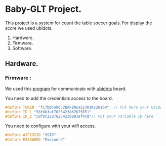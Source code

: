 # Baby-GLT Project.
This project is a system for count the table soccer goals.
For display the score we used ubidots.

1. Hardware.
2. Firmware.
3. Software.


## Hardware.


### Firmware : 
We used this [program](../babyfoot.ino) for communicate with [ubidots](http://www.ubidots.com) board.

You need to add the credentials access to the board.
``` C
#define TOKEN  "fL7bB5nkQJ2NAkZNoaiy3U3Kz2H16V"  // Put here your Ubidots TOKEN
#define ID_1 "58f8b3af7625423887675651"
#define ID_2 "58f9c22076254238893ef4c8"// Put your variable ID here

```

You need to configure with your wifi access.
``` C
#define WIFISSID "SSID"
#define PASSWORD "Password"
```





